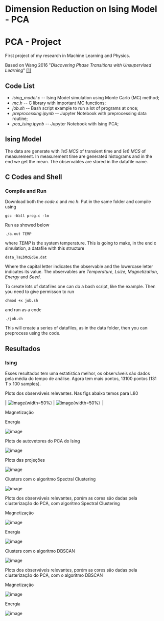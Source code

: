 # Dimension Reduction on Ising Model - PCA

# PCA - Project
First project of my research in Machine Learning and Physics. 

Based on Wang 2016 "*Discovering Phase Transitions with Unsupervised Learning*" [[1]](https://journals.aps.org/prb/abstract/10.1103/PhysRevB.94.195105)

## Code List
- *ising_model.c*           -- Ising Model simulation using Monte Carlo (MC) method;
- *mc.h*                    -- C library with important MC functions;
- *job.sh*                  -- Bash script example to run a lot of programs at once;          
- *preprocessing.ipynb*     -- Jupyter Notebook with preprocessing data routine;
- *pca_ising.ipynb*         -- Jupyter Notebook with Ising PCA;


## Ising Model

The data are generate with *1e5 MCS* of transient time and *1e6 MCS* of measurement.
In measurement time are generated histograms and in the end we get the mean.
The observables are stored in the datafile name.

## C Codes and Shell
### Compile and Run

Download both the *code.c* and *mc.h*.
Put in the same folder and compile using

  <code>gcc -Wall prog.c -lm</code>

Run as showed below

  <code>./a.out TEMP</code>

where *TEMP* is the system temperature.
This is going to make, in the end o simulation, a datafile with this structure

  <code>data_TaLbMcEdSe.dat</code>

Where the capital letter indicates the observable and the lowercase letter indicates its value.
The observables are *Temperature*, *Lsize*, *Magnetization*, *Energy* and *Seed*.


To create lots of datafiles one can do a bash script, like the example.
Then you need to give permisson to run

  <code>chmod +x job.sh</code>

and run as a code

  <code>./job.sh</code>

This will create a series of datafiles, as in the data folder, then you can preprocess using the code.

## Resultados
### Ising 
Esses resultados tem uma estatística melhor, os observáveis são dados pela média do tempo de análise. Agora tem mais pontos, 13100 pontos (131 T x 100 samples).

Plots dos observáveis relevantes. Nas figs abaixo temos para L80

| ![image](https://github.com/pedhmendes/pca-project/blob/main/plots/ising_mag.png){width=50%} | ![image](https://github.com/pedhmendes/pca-project/blob/main/plots/ising_mag.png){width=50%} |

Magnetização

Energia

![image](https://github.com/pedhmendes/pca-project/blob/main/plots/ising_ene.png)

Plots de autovetores do PCA do Ising

![image](https://github.com/pedhmendes/pca-project/blob/main/plots/ising_pca_multi_evals_2.png)

Plots das projeções

![image](https://github.com/pedhmendes/pca-project/blob/main/plots/ising_pca_components_2.png)

Clusters com o algoritmo Spectral Clustering

![image](https://github.com/pedhmendes/pca-project/blob/main/plots/ising_clusters_sp_L80.png)

Plots dos observáveis relevantes, porém as cores são dadas pela clusterização do PCA, com algoritmo Spectral Clustering

Magnetização

![image](https://github.com/pedhmendes/pca-project/blob/main/plots/ising80_mag_sp_cluster.png)

Energia

![image](https://github.com/pedhmendes/pca-project/blob/main/plots/ising80_ene_sp_cluster.png)

Clusters com o algoritmo DBSCAN

![image](https://github.com/pedhmendes/pca-project/blob/main/plots/ising_clusters_db_L80.png)

Plots dos observáveis relevantes, porém as cores são dadas pela clusterização do PCA, com o algoritmo DBSCAN

Magnetização

![image](https://github.com/pedhmendes/pca-project/blob/main/plots/ising80_mag_db_cluster.png)

Energia

![image](https://github.com/pedhmendes/pca-project/blob/main/plots/ising80_ene_db_cluster.png)



